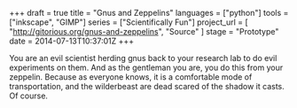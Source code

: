 +++
draft = true
title = "Gnus and Zeppelins"
languages = ["python"]
tools = ["inkscape", "GIMP"]
series = ["Scientifically Fun"]
project_url = [
"http://gitorious.org/gnus-and-zeppelins", "Source"
]
stage = "Prototype"
date = 2014-07-13T10:37:01Z
+++

You are an evil scientist herding gnus back to your research lab to do evil
experiments on them.
And as the gentleman you are, you do this from your zeppelin.
Because as everyone knows, it is a comfortable mode of transportation,
and the wilderbeast are dead scared of the shadow it casts.
Of course.
